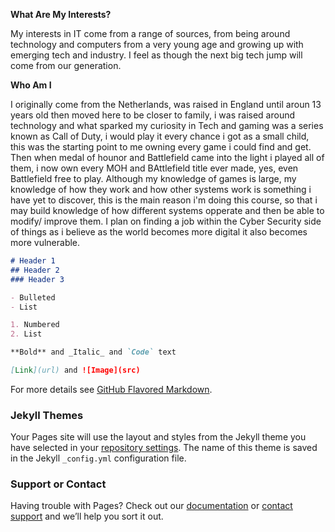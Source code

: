 

**What Are My Interests?**

My interests in IT come from a range of sources, from being around technology and computers from a very young age and growing up with emerging tech and industry. I feel as though the next big tech jump will come from our generation. 

**Who Am I**

I originally come from the Netherlands, was raised in England until aroun 13 years old then moved here to be closer to family, i was raised around technology and what sparked my curiosity in Tech and gaming was a series known as Call of Duty, i would play it every chance i got as a small child, this was the starting point to me owning every game i could find and get. Then when medal of hounor and Battlefield came into the light i played all of them, i now own every MOH and BAttlefield title ever made, yes, even Battlefield free to play. 
Although my knowledge of games is large, my knowledge of how they work and how other systems work is something i have yet to discover, this is the main reason i'm doing this course, so that i may build knowledge of how different systems opperate and then be able to modify/ improve them. I plan on finding a job within the Cyber Security side of things as i believe as the world becomes more digital it also becomes more vulnerable.



```markdown
# Header 1
## Header 2
### Header 3

- Bulleted
- List

1. Numbered
2. List

**Bold** and _Italic_ and `Code` text

[Link](url) and ![Image](src)
```

For more details see [GitHub Flavored Markdown](https://guides.github.com/features/mastering-markdown/).

### Jekyll Themes

Your Pages site will use the layout and styles from the Jekyll theme you have selected in your [repository settings](https://github.com/AlexLoos20/-1-First-Assignment-2019/settings). The name of this theme is saved in the Jekyll `_config.yml` configuration file.

### Support or Contact

Having trouble with Pages? Check out our [documentation](https://help.github.com/categories/github-pages-basics/) or [contact support](https://github.com/contact) and we’ll help you sort it out. 
